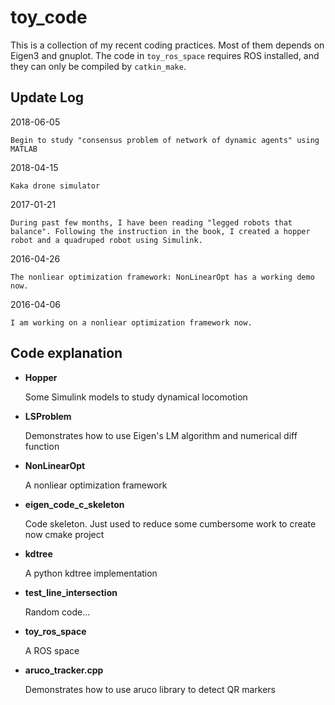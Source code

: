 # toy_code

This is a collection of my recent coding practices. Most of them depends on Eigen3 and gnuplot. The code in `toy_ros_space` requires ROS installed, and they can only be compiled by `catkin_make`.

## Update Log 

2018-06-05 

    Begin to study "consensus problem of network of dynamic agents" using MATLAB

2018-04-15
  
    Kaka drone simulator


2017-01-21

    During past few months, I have been reading "legged robots that balance". Following the instruction in the book, I created a hopper robot and a quadruped robot using Simulink.

2016-04-26

    The nonliear optimization framework: NonLinearOpt has a working demo now. 
    
2016-04-06

    I am working on a nonliear optimization framework now. 

## Code explanation

* **Hopper**
    
    Some Simulink models to study dynamical locomotion
    
* **LSProblem**
    
    Demonstrates how to use Eigen's LM algorithm and numerical diff function  

* **NonLinearOpt**
  
    A nonliear optimization framework

* **eigen\_code\_c\_skeleton**
  
  Code skeleton. Just used to reduce some cumbersome work to create now cmake project

* **kdtree**
  
  A python kdtree implementation

* **test\_line\_intersection**
  
  Random code...

* **toy\_ros\_space**
  
  A ROS space

* **aruco\_tracker.cpp**

    Demonstrates how to use aruco library to detect QR markers
    
